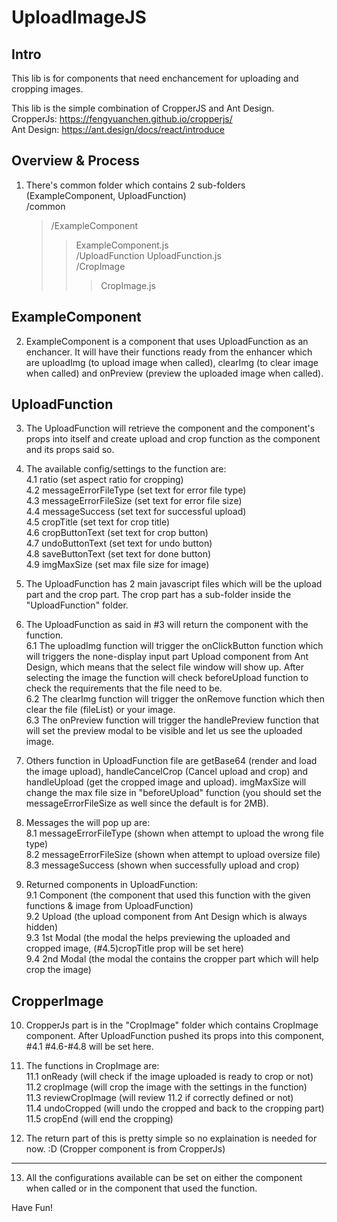 # UploadImageJS 

## Intro

This lib is for components that need enchancement for uploading and cropping images.

This lib is the simple combination of CropperJS and Ant Design.  
CropperJs: https://fengyuanchen.github.io/cropperjs/  
Ant Design: https://ant.design/docs/react/introduce

## Overview & Process

1. There's common folder which contains 2 sub-folders (ExampleComponent, UploadFunction)  
    /common
    > /ExampleComponent
    >> ExampleComponent.js  
    > /UploadFunction 
    >> UploadFunction.js  
    >> /CropImage         
    >>> CropImage.js
  
## ExampleComponent

2. ExampleComponent is a component that uses UploadFunction as an enchancer. It will have their functions ready from the enhancer which are uploadImg (to upload image when called), clearImg (to clear image when called) and onPreview (preview the uploaded image when called).
  
## UploadFunction

3. The UploadFunction will retrieve the component and the component's props into itself and create upload and crop function as the component and its props said so. 

4. The available config/settings to the function are:  
    4.1 ratio (set aspect ratio for cropping)  
    4.2 messageErrorFileType (set text for error file type)  
    4.3 messageErrorFileSize (set text for error file size)  
    4.4 messageSuccess (set text for successful upload)  
    4.5 cropTitle (set text for crop title)  
    4.6 cropButtonText (set text for crop button)  
    4.7 undoButtonText (set text for undo button)  
    4.8 saveButtonText (set text for done button)  
    4.9 imgMaxSize (set max file size for image)

5. The UploadFunction has 2 main javascript files which will be the upload part and the crop part. The crop part has a sub-folder inside the "UploadFunction" folder.

6. The UploadFunction as said in #3 will return the component with the function.  
    6.1 The uploadImg function will trigger the onClickButton function which will triggers the none-display input part Upload component from Ant Design, which means that the select file window will show up. After selecting the image the function will check beforeUpload function to check the requirements that the file need to be.  
    6.2 The clearImg function will trigger the onRemove function which then clear the file (fileList) or your image.  
    6.3 The onPreview function will trigger the handlePreview function that will set the preview modal to be visible and let us see the uploaded image.

7. Others function in UploadFunction file are getBase64 (render and load the image upload), handleCancelCrop (Cancel upload and crop) and handleUpload (get the cropped image and upload). imgMaxSize will change the max file size in "beforeUpload" function (you should set the messageErrorFileSize as well since the default is for 2MB).

8. Messages the will pop up are:  
    8.1 messageErrorFileType (shown when attempt to upload the wrong file type)  
    8.2 messageErrorFileSize (shown when attempt to upload oversize file)  
    8.3 messageSuccess (shown when successfully upload and crop)  

9. Returned components in UploadFunction:  
    9.1 Component (the component that used this function with the given functions & image from UploadFunction)  
    9.2 Upload (the upload component from Ant Design which is always hidden)  
    9.3 1st Modal (the modal the helps previewing the uploaded and cropped image, (#4.5)cropTitle prop will be set here)  
    9.4 2nd Modal (the modal the contains the cropper part which will help crop the image)
    
## CropperImage

10. CropperJs part is in the "CropImage" folder which contains CropImage component. After UploadFunction pushed its props into this component, #4.1 #4.6-#4.8 will be set here. 

11. The functions in CropImage are:  
    11.1 onReady (will check if the image uploaded is ready to crop or not)  
    11.2 cropImage (will crop the image with the settings in the function)  
    11.3 reviewCropImage (will review 11.2 if correctly defined or not)  
    11.4 undoCropped (will undo the cropped and back to the cropping part)  
    11.5 cropEnd (will end the cropping)

12. The return part of this is pretty simple so no explaination is needed for now. :D (Cropper component is from CropperJs)
  
------
13. All the configurations available can be set on either the component when called or in the component that used the function.
  
Have Fun! 
